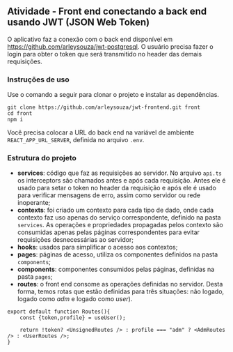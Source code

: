 ## Atividade - Front end conectando a back end usando JWT (JSON Web Token)

O aplicativo faz a conexão com o back end disponível em https://github.com/arleysouza/jwt-postgresql. O usuário precisa fazer o login para obter o token que será transmitido no header das demais requisições. 

### Instruções de uso
Use o comando a seguir para clonar o projeto e instalar as dependências.
```
git clone https://github.com/arleysouza/jwt-frontend.git front
cd front
npm i
```
Você precisa colocar a URL do back end na variável de ambiente `REACT_APP_URL_SERVER`, definida no arquivo `.env`.

### Estrutura do projeto

- **services**: código que faz as requisições ao servidor. No arquivo `api.ts` os interceptors são chamados antes e após cada requisição. Antes ele é usado para setar o token no header da requisição e após ele é usado para verificar mensagens de erro, assim como servidor ou rede inoperante;
- **contexts**: foi criado um contexto para cada tipo de dado, onde cada contexto faz uso apenas do serviço correspondente, definido na pasta `services`. As operações e propriedades propagadas pelos contexto são consumidas apenas pelas páginas correspondentes para evitar requisições desnecessárias ao servidor;
- **hooks**: usados para simplificar o acesso aos contextos;
- **pages**: páginas de acesso, utiliza os componentes definidos na pasta `components`;
- **components**: componentes consumidos pelas páginas, definidas na pasta `pages`;
- **routes**: o front end consome as operações definidas no servidor. Desta forma, temos rotas que estão definidas para três situações: não logado, logado como _adm_ e logado como _user_). 
```
export default function Routes(){
    const {token,profile} = useUser();

    return !token? <UnsignedRoutes /> : profile === "adm" ? <AdmRoutes /> : <UserRoutes />;
}
```



